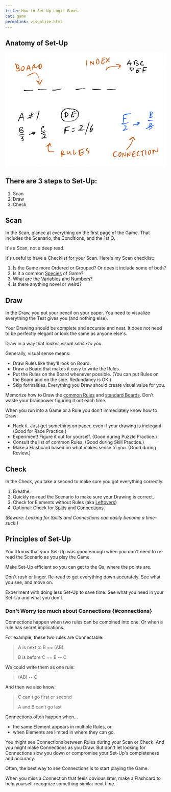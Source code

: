 ```yaml
---
title: How to Set-Up Logic Games
cat: game
permalink: visualize.html
---
```


## Anatomy of Set-Up

![example of a logic game set-up][1]

## There are 3 steps to Set-Up:

1. Scan
1. Draw
1. Check

## Scan

In the Scan, glance at everything on the first page of the Game. That includes the Scenario, the Conditions, and the 1st Q.

It's a Scan, not a deep read.

It's useful to have a Checklist for your Scan. Here's my Scan checklist:

1. Is the Game more Ordered or Grouped? Or does it include some of both?
2. Is it a common [Species][2] of Game?
3. What are the [Variables][3] and [Numbers][4]?
4. Is there anything novel or weird?

## Draw

In the Draw, you put your pencil on your paper. You need to visualize everything the Test gives you (and nothing else).

Your Drawing should be complete and accurate and neat. It does not need to be perfectly elegant or look the same as anyone else's. 

Draw in a way that *makes visual sense to you*. 

Generally, visual sense means:

- Draw Rules like they'll look on Board. 
- Draw a Board that makes it easy to write the Rules.
- Put the Rules on the Board whenever possible. (You can put Rules on the Board and on the side. Redundancy is OK.)
- Skip formalities. Everything you Draw should create visual value for you.

Memorize how to Draw the [common Rules][5] and [standard Boards][6]. Don't waste your brainpower figuring it out each time.

When you run into a Game or a Rule you don't immediately know how to Draw:

- Hack it. Just get something on paper, even if your drawing is inelegant. (Good for Race Practice.)
- Experiment! Figure it out for yourself. (Good during Puzzle Practice.)
- Consult the list of common Rules. (Good during Skill Practice.)
- Make a Flashcard based on what makes sense to you. (Good during Review.)

## Check

In the Check, you take a second to make sure you got everything correctly.

1. Breathe.
1. Quickly re-read the Scenario to make sure your Drawing is correct.
1. Check for Elements without Rules (aka [Leftovers][7])
1. Optional: Check for [Splits][8] and [Connections](#connections).

*(Beware: Looking for Splits and Connections can easily become a time-suck.)*

## Principles of Set-Up

You'll know that your Set-Up was good enough when you don't need to re-read the Scenario as you play the Game.

Make Set-Up efficient so you can get to the Qs, where the points are.

Don't rush or linger. Re-read to get everything down accurately. See what you see, and move on.

Experiment with doing less Set-Up to save time. See what you need in your Set-Up and what you don't.

### Don't Worry too much about Connections {#connections}

Connections happen when two rules can be combined into one. Or when a rule has secret implications.

For example, these two rules are Connectable:

> A is next to B == (AB)
> 
> B is before C == B -- C

We could write them as one rule:

> (AB) -- C

And then we also know:

> C can't go first or second
> 
> A and B can't go last

Connections often happen when...
- the same Element appears in multiple Rules, or
- when Elements are limited in where they can go.

You might see Connections between Rules during your Scan or Check. And you might make Connections as you Draw. But don't let looking for Connections slow you down or compromise your Set-Up's completeness and accuracy.

Often, the best way to see Connections is to start playing the Game. 

When you miss a Connection that feels obvious later, make a Flashcard to help yourself recognize something similar next time.

[1]: assets/images/setup.png
[2]: species.html
[3]: glossary.html#variable
[4]: glossary.html#numeric
[5]: rules.html
[6]: species.html
[7]: glossary.html#leftovers
[8]: splits.html